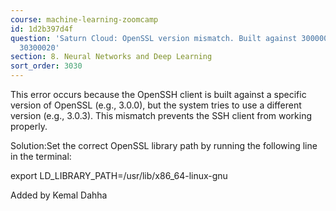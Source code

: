 ```yaml
---
course: machine-learning-zoomcamp
id: 1d2b397d4f
question: 'Saturn Cloud: OpenSSL version mismatch. Built against 30000020, you have
  30300020'
section: 8. Neural Networks and Deep Learning
sort_order: 3030
---
```


This error occurs because the OpenSSH client is built against a specific version of OpenSSL (e.g., 3.0.0), but the system tries to use a different version (e.g., 3.0.3). This mismatch prevents the SSH client from working properly.

Solution:Set the correct OpenSSL library path by running the following line in the terminal:

export LD_LIBRARY_PATH=/usr/lib/x86_64-linux-gnu

Added by Kemal Dahha

